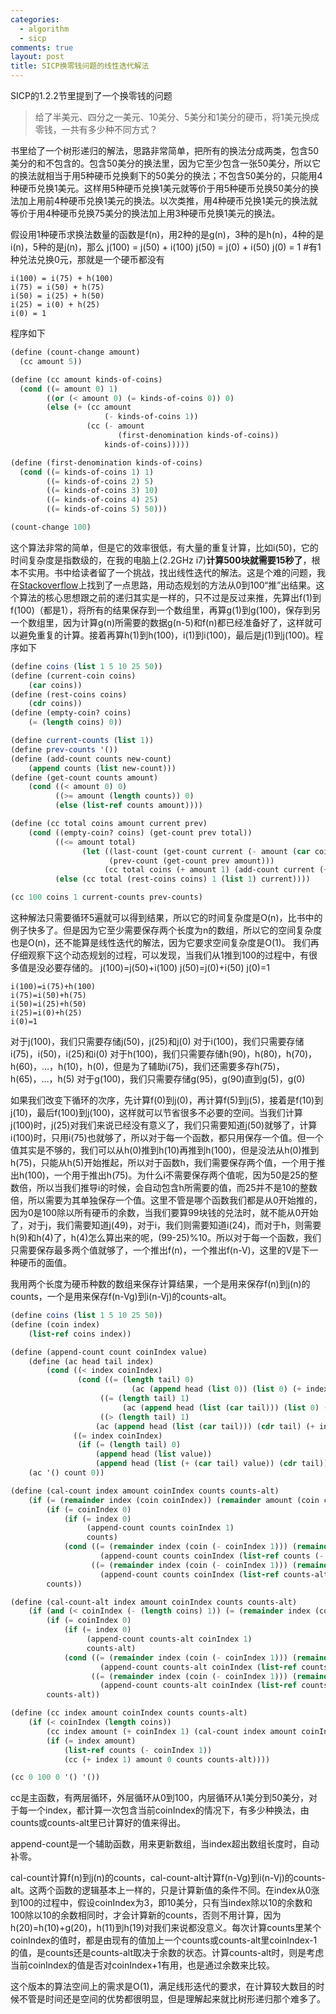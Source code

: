 ```yaml
--- 
categories: 
  - algorithm
  - sicp
comments: true
layout: post
title: SICP换零钱问题的线性迭代解法
---
```

SICP的1.2.2节里提到了一个换零钱的问题
> 给了半美元、四分之一美元、10美分、5美分和1美分的硬币，将1美元换成零钱，一共有多少种不同方式？

书里给了一个树形递归的解法，思路非常简单，把所有的换法分成两类，包含50美分的和不包含的。包含50美分的换法里，因为它至少包含一张50美分，所以它的换法就相当于用5种硬币兑换剩下的50美分的换法；不包含50美分的，只能用4种硬币兑换1美元。这样用5种硬币兑换1美元就等价于用5种硬币兑换50美分的换法加上用前4种硬币兑换1美元的换法。以次类推，用4种硬币兑换1美元的换法就等价于用4种硬币兑换75美分的换法加上用3种硬币兑换1美元的换法。

<!--more-->

假设用1种硬币求换法数量的函数是f(n)，用2种的是g(n)，3种的是h(n)，4种的是i(n)，5种的是j(n)，那么
    j(100) = j(50) + i(100)
    j(50) = j(0) + i(50)
    j(0) = 1 #有1种兑法兑换0元，那就是一个硬币都没有

    i(100) = i(75) + h(100)
    i(75) = i(50) + h(75)
    i(50) = i(25) + h(50)
    i(25) = i(0) + h(25)
    i(0) = 1
程序如下
``` scheme 
(define (count-change amount)
  (cc amount 5))

(define (cc amount kinds-of-coins)
  (cond ((= amount 0) 1)
        ((or (< amount 0) (= kinds-of-coins 0)) 0)
        (else (+ (cc amount
                     (- kinds-of-coins 1))
                 (cc (- amount
                        (first-denomination kinds-of-coins))
                     kinds-of-coins)))))

(define (first-denomination kinds-of-coins)
  (cond ((= kinds-of-coins 1) 1)
        ((= kinds-of-coins 2) 5)
        ((= kinds-of-coins 3) 10)
        ((= kinds-of-coins 4) 25)
        ((= kinds-of-coins 5) 50)))

(count-change 100)
```
这个算法非常的简单，但是它的效率很低，有大量的重复计算，比如i(50)，它的时间复杂度是指数级的，在我的电脑上(2.2GHz i7)**计算500块就需要15秒了**，根本不实用。书中给读者留了一个挑战，找出线性迭代的解法。这是个难的问题，我在[Stackoverflow](http://stackoverflow.com/questions/1485022/sicp-making-change/)上找到了一点思路，用动态规划的方法从0到100“推”出结果。这个算法的核心思想跟之前的递归其实是一样的，只不过是反过来推，先算出f(1)到f(100)（都是1），将所有的结果保存到一个数组里，再算g(1)到g(100)，保存到另一个数组里，因为计算g(n)所需要的数据g(n-5)和f(n)都已经准备好了，这样就可以避免重复的计算。接着再算h(1)到h(100)，i(1)到i(100)，最后是j(1)到j(100)。程序如下
``` scheme
(define coins (list 1 5 10 25 50))
(define (current-coin coins)
    (car coins))
(define (rest-coins coins)
    (cdr coins))
(define (empty-coin? coins)
    (= (length coins) 0))

(define current-counts (list 1))
(define prev-counts '())
(define (add-count counts new-count)
    (append counts (list new-count)))
(define (get-count counts amount)
    (cond ((< amount 0) 0)
          ((>= amount (length counts)) 0)
          (else (list-ref counts amount))))

(define (cc total coins amount current prev)
    (cond ((empty-coin? coins) (get-count prev total))
          ((<= amount total)
                (let ((last-count (get-count current (- amount (car coins))))
                      (prev-count (get-count prev amount)))
                     (cc total coins (+ amount 1) (add-count current (+ last-count prev-count)) prev)))
          (else (cc total (rest-coins coins) 1 (list 1) current))))

(cc 100 coins 1 current-counts prev-counts)
```
这种解法只需要循环5遍就可以得到结果，所以它的时间复杂度是O(n)，比书中的例子快多了。但是因为它至少需要保存两个长度为n的数组，所以它的空间复杂度也是O(n)，还不能算是线性迭代的解法，因为它要求空间复杂度是O(1)。
我们再仔细观察下这个动态规划的过程，可以发现，当我们从1推到100的过程中，有很多值是没必要存储的。
    j(100)=j(50)+i(100)
    j(50)=j(0)+i(50)
    j(0)=1

    i(100)=i(75)+h(100)
    i(75)=i(50)+h(75)
    i(50)=i(25)+h(50)
    i(25)=i(0)+h(25)
    i(0)=1
对于j(100)，我们只需要存储j(50)，j(25)和j(0)
对于i(100)，我们只需要存储i(75)，i(50)，i(25)和i(0)
对于h(100)，我们只需要存储h(90)，h(80)，h(70)，h(60)，…，h(10)，h(0)，但是为了辅助i(75)，我们还需要多存h(75)，h(65)，…，h(5)
对于g(100)，我们只需要存储g(95)，g(90)直到g(5)，g(0)

如果我们改变下循环的次序，先计算f(0)到j(0)，再计算f(5)到j(5)，接着是f(10)到j(10)，最后f(100)到j(100)，这样就可以节省很多不必要的空间。当我们计算j(100)时，j(25)对我们来说已经没有意义了，我们只需要知道j(50)就够了，计算i(100)时，只用i(75)也就够了，所以对于每一个函数，都只用保存一个值。但一个值其实是不够的，我们可以从h(0)推到h(10)再推到h(100)，但是没法从h(0)推到h(75)，只能从h(5)开始推起，所以对于函数h，我们需要保存两个值，一个用于推出h(100)，一个用于推出h(75)。为什么i不需要保存两个值呢，因为50是25的整数倍，所以当我们推导i的时候，会自动包含h所需要的值，而25并不是10的整数倍，所以需要为其单独保存一个值。这里不管是哪个函数我们都是从0开始推的，因为0是100除以所有硬币的余数，当我们要算99块钱的兑法时，就不能从0开始了，对于j，我们需要知道j(49)，对于i，我们则需要知道i(24)，而对于h，则需要h(9)和h(4)了，h(4)怎么算出来的呢，(99-25)%10。所以对于每一个函数，我们只需要保存最多两个值就够了，一个推出f(n)，一个推出f(n-V)，这里的V是下一种硬币的面值。

我用两个长度为硬币种数的数组来保存计算结果，一个是用来保存f(n)到j(n)的counts，一个是用来保存f(n-Vg)到i(n-Vj)的counts-alt。
``` scheme
(define coins (list 1 5 10 25 50))
(define (coin index)
    (list-ref coins index))

(define (append-count count coinIndex value)
    (define (ac head tail index)
        (cond ((< index coinIndex)
               (cond ((= (length tail) 0)
                           (ac (append head (list 0)) (list 0) (+ index 1)))
                    ((= (length tail) 1)
                         (ac (append head (list (car tail))) (list 0) (+ index 1)))
                    ((> (length tail) 1)
                   (ac (append head (list (car tail))) (cdr tail) (+ index 1)))))
              ((= index coinIndex)
               (if (= (length tail) 0)
                   (append head (list value))
                   (append head (list (+ (car tail) value)) (cdr tail))))))
    (ac '() count 0))

(define (cal-count index amount coinIndex counts counts-alt)
    (if (= (remainder index (coin coinIndex)) (remainder amount (coin coinIndex)))
        (if (= coinIndex 0)
            (if (= index 0)
                 (append-count counts coinIndex 1)
                 counts)
            (cond ((= (remainder index (coin (- coinIndex 1))) (remainder amount (coin (- coinIndex 1))))
                    (append-count counts coinIndex (list-ref counts (- coinIndex 1))))
                  ((= (remainder index (coin (- coinIndex 1))) (remainder (- amount (coin coinIndex)) (coin (- coinIndex 1))))
                    (append-count counts coinIndex (list-ref counts-alt (- coinIndex 1))))))
        counts))

(define (cal-count-alt index amount coinIndex counts counts-alt)
    (if (and (< coinIndex (- (length coins) 1)) (= (remainder index (coin coinIndex)) (remainder (- amount (coin (+ coinIndex 1))) (coin coinIndex))))
        (if (= coinIndex 0)
            (if (= index 0)
                 (append-count counts-alt coinIndex 1)
                 counts-alt)
            (cond ((= (remainder index (coin (- coinIndex 1))) (remainder amount (coin (- coinIndex 1))))
                    (append-count counts-alt coinIndex (list-ref counts (- coinIndex 1))))
                  ((= (remainder index (coin (- coinIndex 1))) (remainder (- amount (coin coinIndex)) (coin (- coinIndex 1))))
                    (append-count counts-alt coinIndex (list-ref counts-alt (- coinIndex 1))))))
        counts-alt))

(define (cc index amount coinIndex counts counts-alt)
    (if (< coinIndex (length coins))
        (cc index amount (+ coinIndex 1) (cal-count index amount coinIndex counts counts-alt) (cal-count-alt index amount coinIndex counts counts-alt))
        (if (= index amount)
            (list-ref counts (- coinIndex 1))
            (cc (+ index 1) amount 0 counts counts-alt))))

(cc 0 100 0 '() '())
```
cc是主函数，有两层循环，外层循环从0到100，内层循环从1美分到50美分，对于每一个index，都计算一次包含当前coinIndex的情况下，有多少种换法，由counts或counts-alt里已计算好的值来得出。

append-count是一个辅助函数，用来更新数组，当index超出数组长度时，自动补零。

cal-count计算f(n)到j(n)的counts，cal-count-alt计算f(n-Vg)到i(n-Vj)的counts-alt。这两个函数的逻辑基本上一样的，只是计算新值的条件不同。在index从0涨到100的过程中，假设coinIndex为3，即10美分，只有当index除以10的余数和100除以10的余数相同时，才会计算新的counts，否则不用计算，因为h(20)=h(10)+g(20)，h(11)到h(19)对我们来说都没意义。每次计算counts里某个coinIndex的值时，都是由现有的值加上一个counts或counts-alt里coinIndex-1的值，是counts还是counts-alt取决于余数的状态。计算counts-alt时，则是考虑当前coinIndex的值是否对coinIndex+1有用，也是通过余数来比较。

这个版本的算法空间上的需求是O(1)，满足线形迭代的要求，在计算较大数目的时候不管是时间还是空间的优势都很明显，但是理解起来就比树形递归那个难多了。
